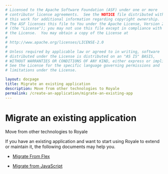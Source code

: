```yaml
---
# Licensed to the Apache Software Foundation (ASF) under one or more
# contributor license agreements.  See the NOTICE file distributed with
# this work for additional information regarding copyright ownership.
# The ASF licenses this file to You under the Apache License, Version 2.0
# (the "License"); you may not use this file except in compliance with
# the License.  You may obtain a copy of the License at
# 
# http://www.apache.org/licenses/LICENSE-2.0
# 
# Unless required by applicable law or agreed to in writing, software
# distributed under the License is distributed on an "AS IS" BASIS,
# WITHOUT WARRANTIES OR CONDITIONS OF ANY KIND, either express or implied.
# See the License for the specific language governing permissions and
# limitations under the License.

layout: docpage
title: Migrate an existing application
description: Move from other technologies to Royale
permalink: /create-an-application/migrate-an-existing-app
---
```


# Migrate an existing application

Move from other technologies to Royale

If you have an existing application and want to start using Royale to extend or maintain it, the following documents may help you.

* [Migrate From Flex](create-an-application/migrate-an-existing-app/migrate-from-flex)

* [Migrate from JavaScript](create-an-application/migrate-an-existing-app/migrate-from-js)

